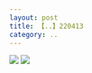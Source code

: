 ```yaml
---
layout: post
title: 【..】220413
category: ..
---
```

![](http://rfbyhtcfm.hd-bkt.clouddn.com/img/bottom.png)
![](http://rfbyhtcfm.hd-bkt.clouddn.com/img/zeyuanximeng-220413-1.png)
